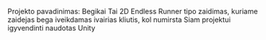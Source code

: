 Projekto pavadinimas: Begikai
Tai 2D Endless Runner tipo zaidimas, kuriame zaidejas bega iveikdamas ivairias kliutis, kol numirsta
Siam projektui igyvendinti naudotas Unity
